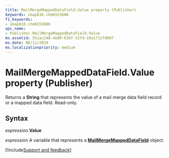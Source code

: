 ```yaml
---
title: MailMergeMappedDataField.Value property (Publisher)
keywords: vbapb10.chm6553606
f1_keywords:
- vbapb10.chm6553606
api_name:
- Publisher.MailMergeMappedDataField.Value
ms.assetid: 551ac248-4e89-62bf-52fd-19a1712fd0d7
ms.date: 06/11/2019
ms.localizationpriority: medium
---
```



# MailMergeMappedDataField.Value property (Publisher)

Returns a **String** that represents the value of a mail merge data field record or a mapped data field. Read-only.


## Syntax

_expression_.**Value**

_expression_ A variable that represents a **[MailMergeMappedDataField](Publisher.MailMergeMappedDataField.md)** object.



[!include[Support and feedback](~/includes/feedback-boilerplate.md)]